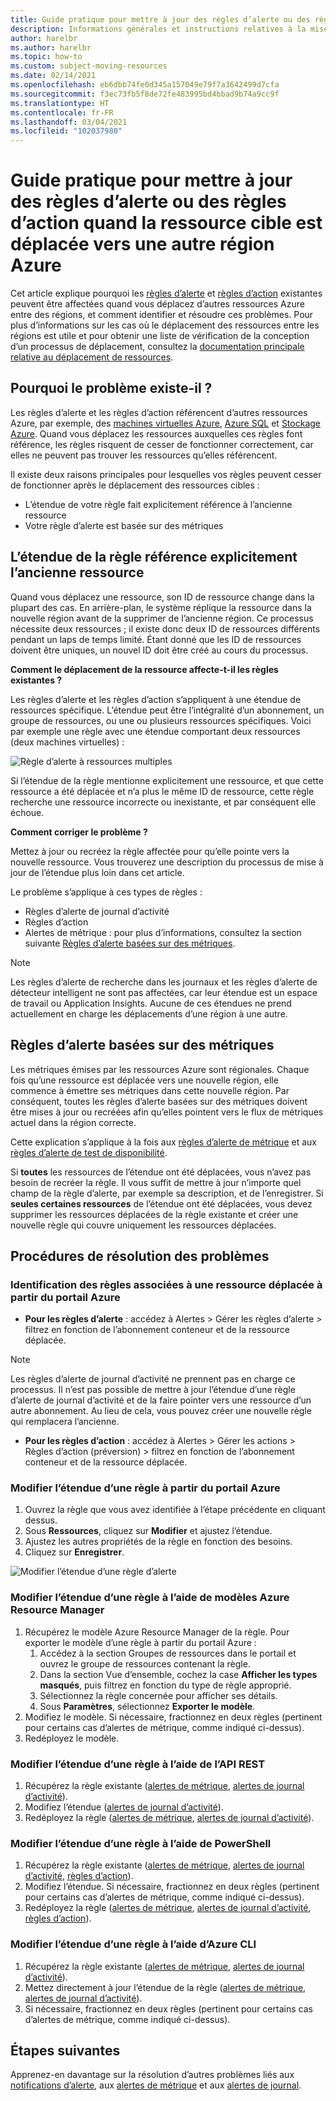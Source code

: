```yaml
---
title: Guide pratique pour mettre à jour des règles d’alerte ou des règles d’action quand la ressource cible est déplacée vers une autre région Azure
description: Informations générales et instructions relatives à la mise à jour des règles d’alerte ou des règles d’action quand la ressource cible est déplacée vers une autre région Azure.
author: harelbr
ms.author: harelbr
ms.topic: how-to
ms.custom: subject-moving-resources
ms.date: 02/14/2021
ms.openlocfilehash: eb6dbb74fe0d345a157049e79f7a3642499d7cfa
ms.sourcegitcommit: f3ec73fb5f8de72fe483995bd4bbad9b74a9cc9f
ms.translationtype: HT
ms.contentlocale: fr-FR
ms.lasthandoff: 03/04/2021
ms.locfileid: "102037980"
---
```

# <a name="how-to-update-alert-rules-or-action-rules-when-their-target-resource-moves-to-a-different-azure-region"></a>Guide pratique pour mettre à jour des règles d’alerte ou des règles d’action quand la ressource cible est déplacée vers une autre région Azure

Cet article explique pourquoi les [règles d’alerte](./alerts-overview.md) et [règles d’action](./alerts-action-rules.md) existantes peuvent être affectées quand vous déplacez d’autres ressources Azure entre des régions, et comment identifier et résoudre ces problèmes. Pour plus d’informations sur les cas où le déplacement des ressources entre les régions est utile et pour obtenir une liste de vérification de la conception d’un processus de déplacement, consultez la [documentation principale relative au déplacement de ressources](../../azure-resource-manager/management/move-region.md).

## <a name="why-the-problem-exists"></a>Pourquoi le problème existe-il ?

Les règles d’alerte et les règles d’action référencent d’autres ressources Azure, par exemple, des [machines virtuelles Azure](../../site-recovery/azure-to-azure-tutorial-migrate.md), [Azure SQL](../../azure-sql/database/move-resources-across-regions.md) et [Stockage Azure](../../storage/common/storage-account-move.md). Quand vous déplacez les ressources auxquelles ces règles font référence, les règles risquent de cesser de fonctionner correctement, car elles ne peuvent pas trouver les ressources qu’elles référencent.

Il existe deux raisons principales pour lesquelles vos règles peuvent cesser de fonctionner après le déplacement des ressources cibles :

- L’étendue de votre règle fait explicitement référence à l’ancienne ressource
- Votre règle d’alerte est basée sur des métriques

## <a name="rule-scope-explicitly-refers-to-the-old-resource"></a>L’étendue de la règle référence explicitement l’ancienne ressource

Quand vous déplacez une ressource, son ID de ressource change dans la plupart des cas. En arrière-plan, le système réplique la ressource dans la nouvelle région avant de la supprimer de l’ancienne région. Ce processus nécessite deux ressources ; il existe donc deux ID de ressources différents pendant un laps de temps limité. Étant donné que les ID de ressources doivent être uniques, un nouvel ID doit être créé au cours du processus. 

**Comment le déplacement de la ressource affecte-t-il les règles existantes ?**

Les règles d’alerte et les règles d’action s’appliquent à une étendue de ressources spécifique. L’étendue peut être l’intégralité d’un abonnement, un groupe de ressources, ou une ou plusieurs ressources spécifiques.
Voici par exemple une règle avec une étendue comportant deux ressources (deux machines virtuelles) :

![Règle d’alerte à ressources multiples](media/alerts-resource-move/multi-resource-alert-rule.png)

Si l’étendue de la règle mentionne explicitement une ressource, et que cette ressource a été déplacée et n’a plus le même ID de ressource, cette règle recherche une ressource incorrecte ou inexistante, et par conséquent elle échoue.

**Comment corriger le problème ?**

Mettez à jour ou recréez la règle affectée pour qu’elle pointe vers la nouvelle ressource. Vous trouverez une description du processus de mise à jour de l’étendue plus loin dans cet article.

Le problème s’applique à ces types de règles :

- Règles d’alerte de journal d’activité
- Règles d’action
- Alertes de métrique : pour plus d’informations, consultez la section suivante [Règles d’alerte basées sur des métriques](#alert-rules-based-on-metrics).

> [!NOTE]
> Les règles d’alerte de recherche dans les journaux et les règles d’alerte de détecteur intelligent ne sont pas affectées, car leur étendue est un espace de travail ou Application Insights. Aucune de ces étendues ne prend actuellement en charge les déplacements d’une région à une autre.

## <a name="alert-rules-based-on-metrics"></a>Règles d’alerte basées sur des métriques

Les métriques émises par les ressources Azure sont régionales. Chaque fois qu’une ressource est déplacée vers une nouvelle région, elle commence à émettre ses métriques dans cette nouvelle région. Par conséquent, toutes les règles d’alerte basées sur des métriques doivent être mises à jour ou recréées afin qu’elles pointent vers le flux de métriques actuel dans la région correcte.

Cette explication s’applique à la fois aux [règles d’alerte de métrique](alerts-metric-overview.md) et aux [règles d’alerte de test de disponibilité](../app/monitor-web-app-availability.md).

Si **toutes** les ressources de l’étendue ont été déplacées, vous n’avez pas besoin de recréer la règle. Il vous suffit de mettre à jour n’importe quel champ de la règle d’alerte, par exemple sa description, et de l’enregistrer.
Si **seules certaines ressources** de l’étendue ont été déplacées, vous devez supprimer les ressources déplacées de la règle existante et créer une nouvelle règle qui couvre uniquement les ressources déplacées.

## <a name="procedures-to-fix-problems"></a>Procédures de résolution des problèmes

### <a name="identifying-rules-associated-with-a-moved-resource-from-the-azure-portal"></a>Identification des règles associées à une ressource déplacée à partir du portail Azure

- **Pour les règles d’alerte** : accédez à Alertes > Gérer les règles d’alerte > filtrez en fonction de l’abonnement conteneur et de la ressource déplacée.
> [!NOTE]
> Les règles d’alerte de journal d’activité ne prennent pas en charge ce processus. Il n’est pas possible de mettre à jour l’étendue d’une règle d’alerte de journal d’activité et de la faire pointer vers une ressource d’un autre abonnement. Au lieu de cela, vous pouvez créer une nouvelle règle qui remplacera l’ancienne.

- **Pour les règles d’action** : accédez à Alertes > Gérer les actions > Règles d’action (préversion) > filtrez en fonction de l’abonnement conteneur et de la ressource déplacée.

### <a name="change-scope-of-a-rule-from-the-azure-portal"></a>Modifier l’étendue d’une règle à partir du portail Azure

1. Ouvrez la règle que vous avez identifiée à l’étape précédente en cliquant dessus.
2. Sous **Ressources**, cliquez sur **Modifier** et ajustez l’étendue.
3. Ajustez les autres propriétés de la règle en fonction des besoins.
4. Cliquez sur **Enregistrer**.

![Modifier l’étendue d’une règle d’alerte](media/alerts-resource-move/change-alert-rule-scope.png)

### <a name="change-the-scope-of-a-rule-using-azure-resource-manager-templates"></a>Modifier l’étendue d’une règle à l’aide de modèles Azure Resource Manager

1. Récupérez le modèle Azure Resource Manager de la règle.  Pour exporter le modèle d’une règle à partir du portail Azure :
   1. Accédez à la section Groupes de ressources dans le portail et ouvrez le groupe de ressources contenant la règle.
   2. Dans la section Vue d’ensemble, cochez la case **Afficher les types masqués**, puis filtrez en fonction du type de règle approprié.
   3. Sélectionnez la règle concernée pour afficher ses détails.
   4. Sous **Paramètres**, sélectionnez **Exporter le modèle**.
2. Modifiez le modèle. Si nécessaire, fractionnez en deux règles (pertinent pour certains cas d’alertes de métrique, comme indiqué ci-dessus).
3. Redéployez le modèle.

### <a name="change-scope-of-a-rule-using-rest-api"></a>Modifier l’étendue d’une règle à l’aide de l’API REST

1. Récupérez la règle existante ([alertes de métrique](/rest/api/monitor/metricalerts/get), [alertes de journal d’activité](/rest/api/monitor/activitylogalerts/get)).
2. Modifiez l’étendue ([alertes de journal d’activité](/rest/api/monitor/activitylogalerts/update)).
3. Redéployez la règle ([alertes de métrique](/rest/api/monitor/metricalerts/createorupdate), [alertes de journal d’activité](/rest/api/monitor/activitylogalerts/createorupdate)).

### <a name="change-scope-of-a-rule-using-powershell"></a>Modifier l’étendue d’une règle à l’aide de PowerShell

1. Récupérez la règle existante ([alertes de métrique](/powershell/module/az.monitor/get-azmetricalertrulev2), [alertes de journal d’activité](/powershell/module/az.monitor/get-azactivitylogalert), [règles d’action](/powershell/module/az.alertsmanagement/get-azactionrule)).
2. Modifiez l’étendue. Si nécessaire, fractionnez en deux règles (pertinent pour certains cas d’alertes de métrique, comme indiqué ci-dessus).
3. Redéployez la règle ([alertes de métrique](/powershell/module/az.monitor/add-azmetricalertrulev2), [alertes de journal d’activité](/powershell/module/az.monitor/enable-azactivitylogalert), [règles d’action](/powershell/module/az.alertsmanagement/set-azactionrule)).

### <a name="change-the-scope-of-a-rule-using-azure-cli"></a>Modifier l’étendue d’une règle à l’aide d’Azure CLI

1.  Récupérez la règle existante ([alertes de métrique](/cli/azure/monitor/metrics/alert#az-monitor-metrics-alert-show), [alertes de journal d’activité](/cli/azure/monitor/activity-log/alert#az-monitor-activity-log-alert-list)).
2.  Mettez directement à jour l’étendue de la règle ([alertes de métrique](/cli/azure/monitor/metrics/alert#az-monitor-metrics-alert-update), [alertes de journal d’activité](/cli/azure/monitor/activity-log/alert/scope)).
3.  Si nécessaire, fractionnez en deux règles (pertinent pour certains cas d’alertes de métrique, comme indiqué ci-dessus).

## <a name="next-steps"></a>Étapes suivantes

Apprenez-en davantage sur la résolution d’autres problèmes liés aux [notifications d’alerte](alerts-troubleshoot.md), aux [alertes de métrique](alerts-troubleshoot-metric.md) et aux [alertes de journal](alerts-troubleshoot-log.md).